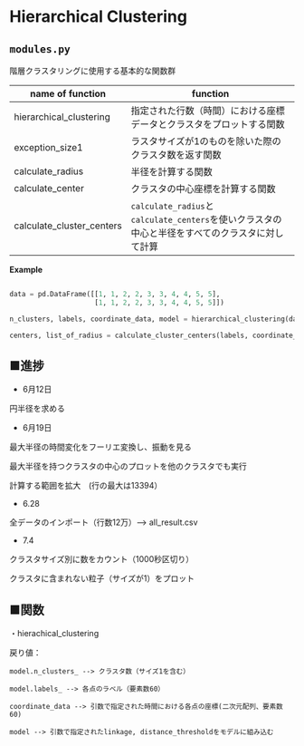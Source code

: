 # Hierarchical Clustering

## ```modules.py```

階層クラスタリングに使用する基本的な関数群

|name of function | function|
| --------------- | ------- |
| hierarchical_clustering | 指定された行数（時間）における座標データとクラスタをプロットする関数|
| exception_size1  | ラスタサイズが1のものを除いた際のクラスタ数を返す関数|
| calculate_radius | 半径を計算する関数|
| calculate_center | クラスタの中心座標を計算する関数|
| calculate_cluster_centers | ```calculate_radius```と```calculate_centers```を使いクラスタの中心と半径をすべてのクラスタに対して計算|

**Example**
  
```modules.py

data = pd.DataFrame([[1, 1, 2, 2, 3, 3, 4, 4, 5, 5], 
                     [1, 1, 2, 2, 3, 3, 4, 4, 5, 5]])

n_clusters, labels, coordinate_data, model = hierarchical_clustering(data, time_analyze=0, threshold=2, "single")

centers, list_of_radius = calculate_cluster_centers(labels, coordinate_data, np.bincount(labels))

```


## ■進捗

- 6月12日

円半径を求める

- 6月19日

最大半径の時間変化をフーリエ変換し、振動を見る

最大半径を持つクラスタの中心のプロットを他のクラスタでも実行

計算する範囲を拡大　(行の最大は13394）

- 6.28

全データのインポート（行数12万）--> all_result.csv

- 7.4

クラスタサイズ別に数をカウント（1000秒区切り）

クラスタに含まれない粒子（サイズが1）をプロット

## ■関数

・hierachical_clustering

戻り値：

    model.n_clusters_ --> クラスタ数（サイズ1を含む）
    
    model.labels_ --> 各点のラベル（要素数60）
    
    coordinate_data --> 引数で指定された時間における各点の座標(二次元配列、要素数60)
    
    model --> 引数で指定されたlinkage, distance_thresholdをモデルに組み込む
